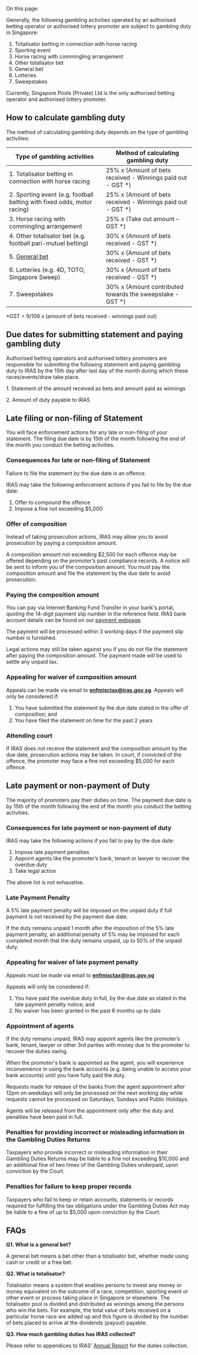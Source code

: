 On this page:

Generally, the following gambling activities operated by an authorised betting operator or authorised lottery promoter are subject to gambling duty in Singapore:

1. Totalisator betting in connection with horse racing
2. Sporting event
3. Horse racing with commingling arrangement
4. Other totalisator bet
5. General bet
6. Lotteries
7. Sweepstakes


Currently, Singapore Pools (Private) Ltd is the only authorised betting operator and authorised lottery promoter.

## How to calculate gambling duty

The method of calculating gambling duty depends on the type of gambling activities:

| **Type of gambling activities** | **Method of calculating gambling duty** |
| --- | --- |
| 1\. Totalisator betting in connection with horse racing | 25% x (Amount of bets received - Winnings paid out - GST \*) |
| 2\. Sporting event (e.g. football betting with fixed odds, motor racing) | 25% x (Amount of bets received - Winnings paid out - GST \*) |
| 3\. Horse racing with commingling arrangement | 25% x (Take out amount – GST \*) |
| 4\. Other totalisator bet (e.g. football pari-mutuel betting) | 30% x (Amount of bets received - GST \*) |
| 5\. [General bet](https://www.iras.gov.sg/taxes/other-taxes/gambling-duties/Betting-Lotteries-and-Sweepstakes/Betting-Lotteries-and-Sweepstakes#generalbet) | 30% x (Amount of bets received - GST \*) |
| 6\. Lotteries (e.g. 4D, TOTO, Singapore Sweep) | 30% x (Amount of bets received - GST \*) |
| 7\. Sweepstakes | 30% x (Amount contributed towards the sweepstake - GST \*) |

\*GST = 9/109 x (amount of bets received - winnings paid out)

## Due dates for submitting statement and paying gambling duty

Authorised betting operators and authorised lottery promoters are responsible for submitting the following statement and paying gambling duty to IRAS by the 15th day after last day of the month during which these races/events/draw take place.

1\. Statement of the amount received as bets and amount paid as winnings

2\. Amount of duty payable to IRAS

## Late filing or non-filing of Statement

You will face enforcement actions for any late or non-filing of your statement. The filing due date is by 15th of the month following the end of the month you conduct the betting activities.

### Consequences for late or non-filing of Statement

Failure to file the statement by the due date is an offence.

IRAS may take the following enforcement actions if you fail to file by the due date:

1. Offer to compound the offence
2. Impose a fine not exceeding $5,000

### Offer of composition

Instead of taking prosecution actions, IRAS may allow you to avoid prosecution by paying a composition amount.

A composition amount not exceeding $2,500 for each offence may be offered depending on the promoter’s past compliance records. A notice will be sent to inform you of the composition amount. You must pay the composition amount and file the statement by the due date to avoid prosecution.

### Paying the composition amount

You can pay via Internet Banking Fund Transfer in your bank's portal, quoting the 14-digit payment slip number in the reference field. IRAS bank account details can be found on our [payment webpage](https://www.iras.gov.sg/quick-links/payments).

The payment will be processed within 3 working days if the payment slip number is furnished.

Legal actions may still be taken against you if you do not file the statement after paying the composition amount. The payment made will be used to settle any unpaid tax.

### Appealing for waiver of composition amount

Appeals can be made via email to [**enfmisctax@iras.gov.sg**](mailto:enfmisctax@iras.gov.sg). Appeals will only be considered if:

1. You have submitted the statement by the due date stated in the offer of composition; and
2. You have filed the statement on time for the past 2 years

### Attending court

If IRAS does not receive the statement and the composition amount by the due date, prosecution actions may be taken. In court, if convicted of the offence, the promoter may face a fine not exceeding $5,000 for each offence.

## Late payment or non-payment of Duty

The majority of promoters pay their duties on time. The payment due date is by 15th of the month following the end of the month you conduct the betting activities.

### Consequences for late payment or non-payment of duty

IRAS may take the following actions if you fail to pay by the due date:

1. Impose late payment penalties
2. Appoint agents like the promoter’s bank,
    tenant or lawyer to recover the overdue duty
3. Take legal action

The above list is not exhaustive.

### Late Payment Penalty

A 5% late payment penalty will be imposed on the unpaid duty if full payment is not received by the payment due date.

If the duty remains unpaid 1 month after the imposition of the 5% late payment penalty, an additional penalty of 5% may be imposed for each completed month that the duty remains unpaid, up to 50% of the unpaid duty.

### Appealing for waiver of late payment penalty

Appeals must be made via email to [**enfmisctax@iras.gov.sg**](mailto:enfmisctax@iras.gov.sg)

Appeals will only be considered if:

1. You have paid the overdue duty in full, by the due date as stated in the late payment penalty notice; and
2. No waiver has been granted in the past 6 months up to date

### Appointment of agents

If the duty remains unpaid, IRAS may appoint agents like the promoter’s bank, tenant, lawyer or other 3rd parties with money due to the promoter to recover the duties owing.

When the promoter's bank is appointed as the agent, you will experience inconvenience in using the bank accounts (e.g. being unable to access your bank accounts) until you have fully paid the duty.

Requests made for release of the banks from the agent appointment after 12pm on weekdays will only be processed on the next working day while requests cannot be processed on Saturdays, Sundays and Public Holidays.

Agents will be released from the appointment only after the duty and penalties have been paid in full.

### Penalties for providing incorrect or misleading information in the Gambling Duties Returns

Taxpayers who provide incorrect or misleading information in their Gambling Duties Returns may be liable to a fine not exceeding $10,000 and an additional fine of two times of the Gambling Duties underpaid, upon conviction by the Court.

### Penalties for failure to keep proper records

Taxpayers who fail to keep or retain accounts, statements or records required for fulfilling the tax obligations under the Gambling Duties Act may be liable to a fine of up to $5,000 upon conviction by the Court.

## FAQs

**Q1. What is a general bet?**

A general bet means a bet other than a totalisator bet, whether made using cash or credit or a free bet.

**Q2. What is totalisator?**

Totalisator means a system that enables persons to invest any money or money equivalent on the outcome of a race, competition, sporting event or other event or process taking place in Singapore or elsewhere. The totalisator pool is divided and distributed as winnings among the persons who win the bets. For example, the total value of bets received on a particular horse race are added up and this figure is divided by the number of bets placed to arrive at the dividends (payout) payable.

**Q3. How much gambling duties has IRAS collected?**

Please refer to appendices to IRAS' [Annual Report](https://www.iras.gov.sg/who-we-are/what-we-do/annual-reports-and-publications/annual-reports) for the duties collection.